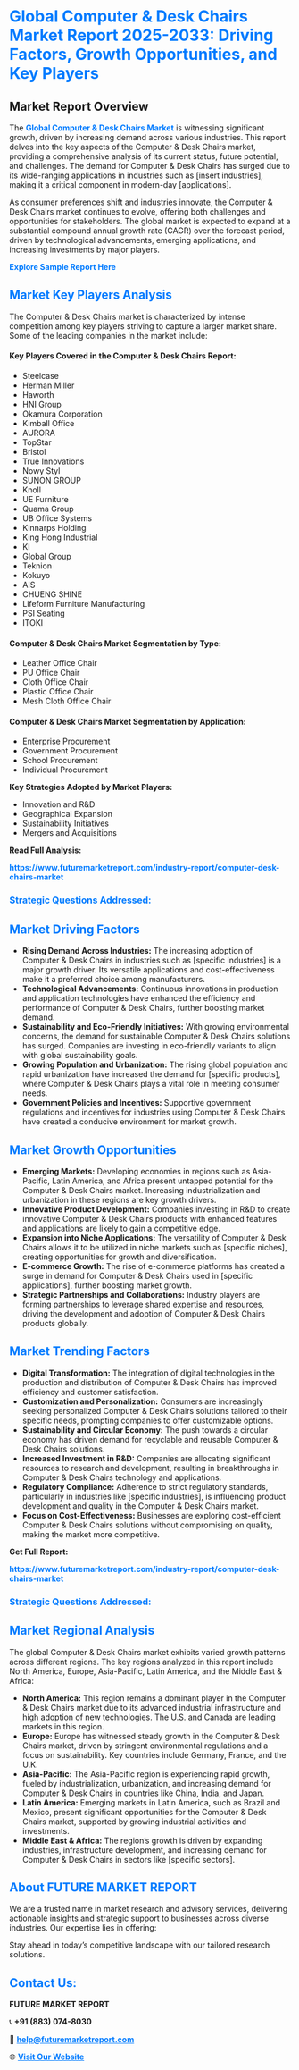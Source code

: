 <h1 style="color: #007BFF;">Global Computer & Desk Chairs Market Report 2025-2033: Driving Factors, Growth Opportunities, and Key Players</h1>

<section id="overview">
<h2>Market Report Overview</h2>
<p>The <a href="https://www.futuremarketreport.com/industry-report/computer-desk-chairs-market" style="color: #007BFF; text-decoration: none;"><strong>Global Computer & Desk Chairs Market</strong></a> is witnessing significant growth, driven by increasing demand across various industries. This report delves into the key aspects of the Computer & Desk Chairs market, providing a comprehensive analysis of its current status, future potential, and challenges. The demand for Computer & Desk Chairs has surged due to its wide-ranging applications in industries such as [insert industries], making it a critical component in modern-day [applications].</p>
<p>As consumer preferences shift and industries innovate, the Computer & Desk Chairs market continues to evolve, offering both challenges and opportunities for stakeholders. The global market is expected to expand at a substantial compound annual growth rate (CAGR) over the forecast period, driven by technological advancements, emerging applications, and increasing investments by major players.</p>
</section>

<section id="overview">
<p><a href="https://www.futuremarketreport.com/request-sample/reportId=108902" style="color: #007BFF; text-decoration: none;"><strong>Explore Sample Report Here</strong></a></p>
</section>

<section id="key-players">
<h2 style="color: #007BFF;">Market Key Players Analysis</h2>
<p>The Computer & Desk Chairs market is characterized by intense competition among key players striving to capture a larger market share. Some of the leading companies in the market include:</p>
<h4>Key Players Covered in the Computer & Desk Chairs Report:</h4>
<ul><li>Steelcase</li><li>Herman Miller</li><li>Haworth</li><li>HNI Group</li><li>Okamura Corporation</li><li>Kimball Office</li><li>AURORA</li><li>TopStar</li><li>Bristol</li><li>True Innovations</li><li>Nowy Styl</li><li>SUNON GROUP</li><li>Knoll</li><li>UE Furniture</li><li>Quama Group</li><li>UB Office Systems</li><li>Kinnarps Holding</li><li>King Hong Industrial</li><li>KI</li><li>Global Group</li><li>Teknion</li><li>Kokuyo</li><li>AIS</li><li>CHUENG SHINE</li><li>Lifeform Furniture Manufacturing</li><li>PSI Seating</li><li>ITOKI</li></ul>
<h4>Computer & Desk Chairs Market Segmentation by Type:</h4>
<ul><li>Leather Office Chair</li><li>PU Office Chair</li><li>Cloth Office Chair</li><li>Plastic Office Chair</li><li>Mesh Cloth Office Chair</li></ul>

<h4>Computer & Desk Chairs Market Segmentation by Application:</h4>
<ul><li>Enterprise Procurement</li><li>Government Procurement</li><li>School Procurement</li><li>Individual Procurement</li></ul>
<p><strong>Key Strategies Adopted by Market Players:</strong></p>
<ul>
<li>Innovation and R&D</li>
<li>Geographical Expansion</li>
<li>Sustainability Initiatives</li>
<li>Mergers and Acquisitions</li>
</ul>
</section>

<section>
<p><strong>Read Full Analysis: </strong></p><a href="https://www.futuremarketreport.com/industry-report/computer-desk-chairs-market" style="color: #007BFF; text-decoration: none;"><strong>https://www.futuremarketreport.com/industry-report/computer-desk-chairs-market</strong></a>
<h3 style="color: #007BFF;">Strategic Questions Addressed:</h3>
</section>

<section id="driving-factors">
<h2 style="color: #007BFF;">Market Driving Factors</h2>
<ul>
<li><strong>Rising Demand Across Industries:</strong> The increasing adoption of Computer & Desk Chairs in industries such as [specific industries] is a major growth driver. Its versatile applications and cost-effectiveness make it a preferred choice among manufacturers.</li>
<li><strong>Technological Advancements:</strong> Continuous innovations in production and application technologies have enhanced the efficiency and performance of Computer & Desk Chairs, further boosting market demand.</li>
<li><strong>Sustainability and Eco-Friendly Initiatives:</strong> With growing environmental concerns, the demand for sustainable Computer & Desk Chairs solutions has surged. Companies are investing in eco-friendly variants to align with global sustainability goals.</li>
<li><strong>Growing Population and Urbanization:</strong> The rising global population and rapid urbanization have increased the demand for [specific products], where Computer & Desk Chairs plays a vital role in meeting consumer needs.</li>
<li><strong>Government Policies and Incentives:</strong> Supportive government regulations and incentives for industries using Computer & Desk Chairs have created a conducive environment for market growth.</li>
</ul>
</section>

<section id="growth-opportunities">
<h2 style="color: #007BFF;">Market Growth Opportunities</h2>
<ul>
<li><strong>Emerging Markets:</strong> Developing economies in regions such as Asia-Pacific, Latin America, and Africa present untapped potential for the Computer & Desk Chairs market. Increasing industrialization and urbanization in these regions are key growth drivers.</li>
<li><strong>Innovative Product Development:</strong> Companies investing in R&D to create innovative Computer & Desk Chairs products with enhanced features and applications are likely to gain a competitive edge.</li>
<li><strong>Expansion into Niche Applications:</strong> The versatility of Computer & Desk Chairs allows it to be utilized in niche markets such as [specific niches], creating opportunities for growth and diversification.</li>
<li><strong>E-commerce Growth:</strong> The rise of e-commerce platforms has created a surge in demand for Computer & Desk Chairs used in [specific applications], further boosting market growth.</li>
<li><strong>Strategic Partnerships and Collaborations:</strong> Industry players are forming partnerships to leverage shared expertise and resources, driving the development and adoption of Computer & Desk Chairs products globally.</li>
</ul>
</section>

<section id="trending-factors">
<h2 style="color: #007BFF;">Market Trending Factors</h2>
<ul>
<li><strong>Digital Transformation:</strong> The integration of digital technologies in the production and distribution of Computer & Desk Chairs has improved efficiency and customer satisfaction.</li>
<li><strong>Customization and Personalization:</strong> Consumers are increasingly seeking personalized Computer & Desk Chairs solutions tailored to their specific needs, prompting companies to offer customizable options.</li>
<li><strong>Sustainability and Circular Economy:</strong> The push towards a circular economy has driven demand for recyclable and reusable Computer & Desk Chairs solutions.</li>
<li><strong>Increased Investment in R&D:</strong> Companies are allocating significant resources to research and development, resulting in breakthroughs in Computer & Desk Chairs technology and applications.</li>
<li><strong>Regulatory Compliance:</strong> Adherence to strict regulatory standards, particularly in industries like [specific industries], is influencing product development and quality in the Computer & Desk Chairs market.</li>
<li><strong>Focus on Cost-Effectiveness:</strong> Businesses are exploring cost-efficient Computer & Desk Chairs solutions without compromising on quality, making the market more competitive.</li>
</ul>
</section>

<section>
<p><strong>Get Full Report: </strong></p><a href="https://www.futuremarketreport.com/industry-report/computer-desk-chairs-market" style="color: #007BFF; text-decoration: none;"><strong>https://www.futuremarketreport.com/industry-report/computer-desk-chairs-market</strong></a>
<h3 style="color: #007BFF;">Strategic Questions Addressed:</h3>
</section>


<section id="regional-analysis">
<h2 style="color: #007BFF;">Market Regional Analysis</h2>
<p>The global Computer & Desk Chairs market exhibits varied growth patterns across different regions. The key regions analyzed in this report include North America, Europe, Asia-Pacific, Latin America, and the Middle East & Africa:</p>
<ul>
<li><strong>North America:</strong> This region remains a dominant player in the Computer & Desk Chairs market due to its advanced industrial infrastructure and high adoption of new technologies. The U.S. and Canada are leading markets in this region.</li>
<li><strong>Europe:</strong> Europe has witnessed steady growth in the Computer & Desk Chairs market, driven by stringent environmental regulations and a focus on sustainability. Key countries include Germany, France, and the U.K.</li>
<li><strong>Asia-Pacific:</strong> The Asia-Pacific region is experiencing rapid growth, fueled by industrialization, urbanization, and increasing demand for Computer & Desk Chairs in countries like China, India, and Japan.</li>
<li><strong>Latin America:</strong> Emerging markets in Latin America, such as Brazil and Mexico, present significant opportunities for the Computer & Desk Chairs market, supported by growing industrial activities and investments.</li>
<li><strong>Middle East & Africa:</strong> The region’s growth is driven by expanding industries, infrastructure development, and increasing demand for Computer & Desk Chairs in sectors like [specific sectors].</li>
</ul>
</section>

<footer>
<h2 style="color: #007BFF;">About FUTURE MARKET REPORT</h2>
<p>We are a trusted name in market research and advisory services, delivering actionable insights and strategic support to businesses across diverse industries. Our expertise lies in offering:</p>

<p>Stay ahead in today’s competitive landscape with our tailored research solutions.</p>

<h2 style="color: #007BFF;">Contact Us:</h2>
<p><strong>FUTURE MARKET REPORT</strong></p>
<p>📞 <strong>+91 (883) 074-8030</strong></p>
<p>📧 <strong><a href="mailto:help@futuremarketreport.com" style="color: #007BFF;">help@futuremarketreport.com</a></strong></p>
<p>🌐 <strong><a href="https://www.futuremarketreport.com/" style="color: #007BFF;">Visit Our Website</a></strong></p>
</footer>